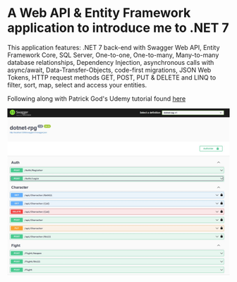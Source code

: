 # A Web API & Entity Framework application to introduce me to .NET 7

This application features: .NET 7 back-end with Swagger Web API, Entity Framework Core, SQL Server, One-to-one, One-to-many, Many-to-many database relationships, Dependency Injection, asynchronous calls with async/await, Data-Transfer-Objects, code-first migrations, JSON Web Tokens, HTTP request methods GET, POST, PUT & DELETE and LINQ to filter, sort, map, select and access your entities.

Following along with Patrick God's Udemy tutorial found [here](https://www.udemy.com/course/net-core-31-web-api-entity-framework-core-jumpstart/)

![alt text](https://github.com/dmackeyward/dotnet-rpg/blob/development/screenshots/1.jpg?raw=true)


